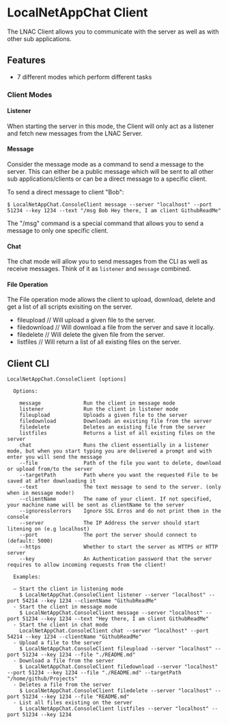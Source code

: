 # LocalNetAppChat Client

The LNAC Client allows you to communicate with the server as well as with other sub applications.

## Features

- 7 different modes which perform different tasks

### Client Modes

#### Listener

When starting the server in this mode, the Client will only act as a listener and fetch new messages from the LNAC Server.

#### Message

Consider the message mode as a command to send a message to the server. This can either be a public message which will be sent to all other sub applications/clients or can be a direct message to a specific client.

To send a direct message to client "Bob":

```
$ LocalNetAppChat.ConsoleClient message --server "localhost" --port 51234 --key 1234 --text "/msg Bob Hey there, I am client GithubReadMe"
```

The "/msg" command is a special command that allows you to send a message to only one specific client.

#### Chat

The chat mode will allow you to send messages from the CLI as well as receive messages. Think of it as `listener` and `message` combined.

#### File Operation

The File operation mode allows the client to upload, download, delete and get a list of all scripts exisiting on the server.

- fileupload // Will upload a given file to the server.
- filedownload // Will download a file from the server and save it locally.
- filedelete // Will delete the given file from the server.
- listfiles // Will return a list of all existing files on the server.

## Client CLI

```console
LocalNetAppChat.ConsoleClient [options]

  Options:

    message              Run the client in message mode
    listener             Run the client in listener mode
    fileupload           Uploads a given file to the server
    filedownload         Downloads an existing file from the server
    filedelete           Deletes an existing file from the server
    listfiles            Returns a list of all existing files on the server
    chat                 Runs the client essentially in a listener mode, but when you start typing you are delivered a prompt and with    enter you will send the message
    --file               Path of the file you want to delete, download or upload from/to the server
    --targetPath         Path where you want the requested File to be saved at after downloading it
    --text               The text message to send to the server. (only when in message mode!)
    --clientName         The name of your client. If not specified, your machine name will be sent as clientName to the server
    --ignoresslerrors    Ignore SSL Erros and do not print them in the console
    --server             The IP Address the server should start litening on (e.g localhost)
    --port               The port the server should connect to (default: 5000)
    --https              Whether to start the server as HTTPS or HTTP server
    --key                An Authentication password that the server requires to allow incoming requests from the client!

  Examples:

  – Start the client in listening mode
    $ LocalNetAppChat.ConsoleClient listener --server "localhost" --port 54214 --key 1234 --clientName "GithubReadMe"
  - Start the client in message mode
    $ LocalNetAppChat.ConsoleClient message --server "localhost" --port 51234 --key 1234 --text "Hey there, I am client GithubReadMe"
  - Start the client in chat mode
    LocalNetAppChat.ConsoleClient chat --server "localhost" --port 54214 --key 1234 --clientName "GithubReadMe"
  - Upload a file to the server
    $ LocalNetAppChat.ConsoleClient fileupload --server "localhost" --port 51234 --key 1234 --file "./README.md"
  - Download a file from the server
    $ LocalNetAppChat.ConsoleClient filedownload --server "localhost" --port 51234 --key 1234 --file "./README.md" --targetPath "/home/github/Projects"
  - Deletes a file from the server
    $ LocalNetAppChat.ConsoleClient filedelete --server "localhost" --port 51234 --key 1234 --file "README.md"
  - List all files existing on the server
    $ LocalNetAppChat.ConsoleClient listfiles --server "localhost" --port 51234 --key 1234

```
